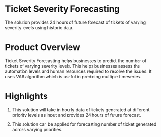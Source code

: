 # Ticket Severity Forecasting
The solution provides 24 hours of future forecast of tickets of varying severity levels using historic data.

# Product Overview
Ticket Severity Forecasting helps businesses to predict the number of tickets of varying severity levels. This helps businesses assess the automation levels and human resources required to resolve the issues. It uses VAR algorithm which is useful in predicing multiple timeseries.

# Highlights
1. This solution will take in hourly data of tickets generated at different priority levels as input and provides 24 hours of future forecast.

2. This solution can be applied for forecasting number of ticket generated across varying priorities.

